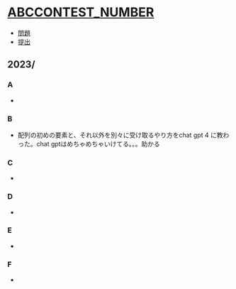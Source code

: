 # [ABC**CONTEST_NUMBER**](https://atcoder.jp/contests/abc**CONTEST_NUMBER**)

- [問題](https://atcoder.jp/contests/abc**CONTEST_NUMBER**/tasks)
- [提出](https://atcoder.jp/contests/abc**CONTEST_NUMBER**/submissions?f.User=Jessica_nao_)

## 2023/

### A

-

### B

- 配列の初めの要素と、それ以外を別々に受け取るやり方をchat gpt 4 に教わった。chat gptはめちゃめちゃいけてる。。。助かる

### C

-

### D

-

### E

-

### F

-
